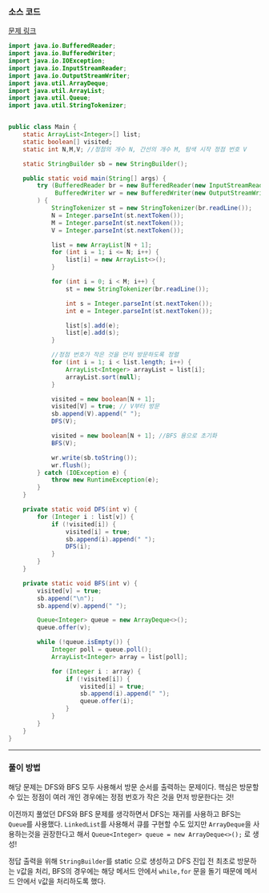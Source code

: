 ### 소스 코드

[문제 링크](https://www.acmicpc.net/problem/1260)

```java
import java.io.BufferedReader;
import java.io.BufferedWriter;
import java.io.IOException;
import java.io.InputStreamReader;
import java.io.OutputStreamWriter;
import java.util.ArrayDeque;
import java.util.ArrayList;
import java.util.Queue;
import java.util.StringTokenizer;


public class Main {
    static ArrayList<Integer>[] list;
    static boolean[] visited;
    static int N,M,V; //정점의 개수 N, 간선의 개수 M, 탐색 시작 정점 번호 V

    static StringBuilder sb = new StringBuilder();

    public static void main(String[] args) {
        try (BufferedReader br = new BufferedReader(new InputStreamReader(System.in));
             BufferedWriter wr = new BufferedWriter(new OutputStreamWriter(System.out))
        ) {
            StringTokenizer st = new StringTokenizer(br.readLine());
            N = Integer.parseInt(st.nextToken());
            M = Integer.parseInt(st.nextToken());
            V = Integer.parseInt(st.nextToken());

            list = new ArrayList[N + 1];
            for (int i = 1; i <= N; i++) {
                list[i] = new ArrayList<>();
            }

            for (int i = 0; i < M; i++) {
                st = new StringTokenizer(br.readLine());

                int s = Integer.parseInt(st.nextToken());
                int e = Integer.parseInt(st.nextToken());

                list[s].add(e);
                list[e].add(s);
            }

            //정점 번호가 작은 것을 먼저 방문하도록 정렬
            for (int i = 1; i < list.length; i++) {
                ArrayList<Integer> arrayList = list[i];
                arrayList.sort(null);
            }

            visited = new boolean[N + 1];
            visited[V] = true; // V부터 방문
            sb.append(V).append(" ");
            DFS(V);

            visited = new boolean[N + 1]; //BFS 용으로 초기화
            BFS(V);

            wr.write(sb.toString());
            wr.flush();
        } catch (IOException e) {
            throw new RuntimeException(e);
        }
    }

    private static void DFS(int v) {
        for (Integer i : list[v]) {
            if (!visited[i]) {
                visited[i] = true;
                sb.append(i).append(" ");
                DFS(i);
            }
        }
    }

    private static void BFS(int v) {
        visited[v] = true;
        sb.append("\n");
        sb.append(v).append(" ");

        Queue<Integer> queue = new ArrayDeque<>();
        queue.offer(v);

        while (!queue.isEmpty()) {
            Integer poll = queue.poll();
            ArrayList<Integer> array = list[poll];

            for (Integer i : array) {
                if (!visited[i]) {
                    visited[i] = true;
                    sb.append(i).append(" ");
                    queue.offer(i);
                }
            }
        }
    }
}
```

---

### 풀이 방법

해당 문제는 DFS와 BFS 모두 사용해서 방문 순서를 출력하는 문제이다. 핵심은 방문할 수 있는 정점이 여러 개인 경우에는 정점 번호가 작은 것을 먼저 방문한다는 것!

이전까지 풀었던 DFS와 BFS 문제를 생각하면서 DFS는 재귀를 사용하고 BFS는 `Queue`를 사용했다. `LinkedList`를 사용해서 큐를 구현할 수도 있지만 `ArrayDeque`을 사용하는것을 권장한다고 해서 `Queue<Integer> queue = new ArrayDeque<>();` 로 생성!

정답 출력을 위해 `StringBuilder`를 static 으로 생성하고 DFS 진입 전 최초로 방문하는 `V`값을 처리, BFS의 경우에는 해당 메서드 안에서 `while,for` 문을 돌기 때문에 메서드 안에서 `V`값을 처리하도록 했다.



